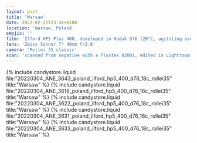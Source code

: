 ```yaml
---
layout: post
title: 'Warsaw'
date: 2022-02-21T23:44+0100
location: 'Warsaw, Poland'
emojis: ''
film: 'Ilford HP5 Plus 400, developed in Kodak D76 (20°C, agitating every 30 seconds for 7:30 min)'
lens: 'Zeiss Sonnar T* 40mm f/2.8'
camera: 'Rollei 35 classic'
scan: 'scanned from negative with a Plustek 8200i, edited in Lightroom'
---
```


{% include candystore.liquid file:"20220304_ANE_3643_poland_ilford_hp5_400_d76_18c_rollei35" title:"Warsaw" %}
{% include candystore.liquid file:"20220304_ANE_3618_poland_ilford_hp5_400_d76_18c_rollei35" title:"Warsaw" %}
{% include candystore.liquid file:"20220304_ANE_3622_poland_ilford_hp5_400_d76_18c_rollei35" title:"Warsaw" %}
{% include candystore.liquid file:"20220304_ANE_3631_poland_ilford_hp5_400_d76_18c_rollei35" title:"Warsaw" %}
{% include candystore.liquid file:"20220304_ANE_3633_poland_ilford_hp5_400_d76_18c_rollei35" title:"Warsaw" %}